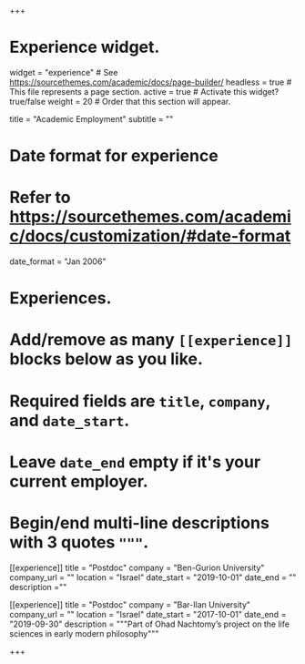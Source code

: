 +++
# Experience widget.
widget = "experience"  # See https://sourcethemes.com/academic/docs/page-builder/
headless = true  # This file represents a page section.
active = true  # Activate this widget? true/false
weight = 20  # Order that this section will appear.

title = "Academic Employment"
subtitle = ""

# Date format for experience
#   Refer to https://sourcethemes.com/academic/docs/customization/#date-format
date_format = "Jan 2006"

# Experiences.
#   Add/remove as many `[[experience]]` blocks below as you like.
#   Required fields are `title`, `company`, and `date_start`.
#   Leave `date_end` empty if it's your current employer.
#   Begin/end multi-line descriptions with 3 quotes `"""`.
[[experience]]
  title = "Postdoc"
  company = "Ben-Gurion University"
  company_url = ""
  location = "Israel"
  date_start = "2019-10-01"
  date_end = ""
  description =""

[[experience]]
  title = "Postdoc"
  company = "Bar-Ilan University"
  company_url = ""
  location = "Israel"
  date_start = "2017-10-01"
  date_end = "2019-09-30"
  description = """Part of Ohad Nachtomy’s project on the life sciences in early modern philosophy"""

+++
